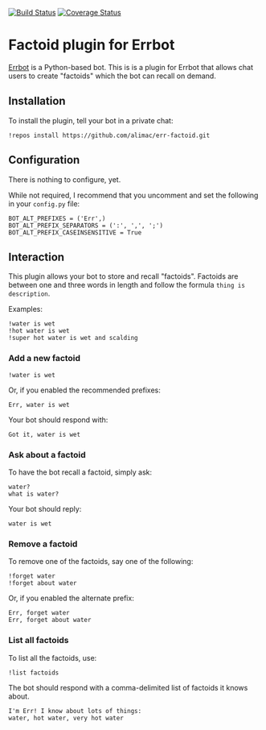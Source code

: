 [![Build Status](https://travis-ci.org/alimac/err-factoid.svg?branch=master)](https://travis-ci.org/alimac/err-factoid)
[![Coverage Status](https://coveralls.io/repos/alimac/err-factoid/badge.svg?branch=master&service=github)](https://coveralls.io/github/alimac/err-factoid?branch=master)

# Factoid plugin for Errbot

[Errbot](http://errbot.net) is a Python-based bot. This is is a plugin for
Errbot that allows chat users to create "factoids" which the bot can recall
on demand.

## Installation

To install the plugin, tell your bot in a private chat:

```
!repos install https://github.com/alimac/err-factoid.git
```

## Configuration

There is nothing to configure, yet.

While not required, I recommend that you uncomment and set the following in your
`config.py` file:

```
BOT_ALT_PREFIXES = ('Err',)
BOT_ALT_PREFIX_SEPARATORS = (':', ',', ';')
BOT_ALT_PREFIX_CASEINSENSITIVE = True
```

## Interaction

This plugin allows your bot to store and recall "factoids". Factoids are between
one and three words in length and follow the formula `thing is description`.

Examples:
```
!water is wet
!hot water is wet
!super hot water is wet and scalding
```

### Add a new factoid

```
!water is wet
```

Or, if you enabled the recommended prefixes:

```
Err, water is wet
```

Your bot should respond with:

```
Got it, water is wet
```

### Ask about a factoid

To have the bot recall a factoid, simply ask:

```
water?
what is water?
```

Your bot should reply:

```
water is wet
```

### Remove a factoid

To remove one of the factoids, say one of the following:

```
!forget water
!forget about water
```

Or, if you enabled the alternate prefix:

```
Err, forget water
Err, forget about water
```

### List all factoids

To list all the factoids, use:

```
!list factoids
```

The bot should respond with a comma-delimited list of factoids it knows about.

```
I'm Err! I know about lots of things:
water, hot water, very hot water
```
